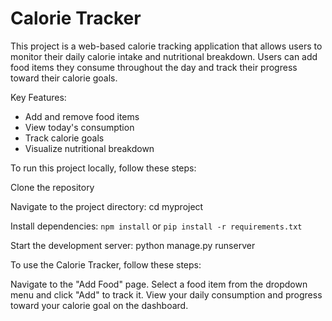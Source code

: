 # Calorie Tracker

This project is a web-based calorie tracking application that allows users to monitor their daily calorie intake and nutritional breakdown. Users can add food items they consume throughout the day and track their progress toward their calorie goals.

Key Features:

- Add and remove food items
- View today's consumption
- Track calorie goals
- Visualize nutritional breakdown

To run this project locally, follow these steps:

Clone the repository

Navigate to the project directory:
cd myproject

Install dependencies:
`npm install` or `pip install -r requirements.txt`

Start the development server:
python manage.py runserver

To use the Calorie Tracker, follow these steps:

Navigate to the "Add Food" page.
Select a food item from the dropdown menu and click "Add" to track it.
View your daily consumption and progress toward your calorie goal on the dashboard.
